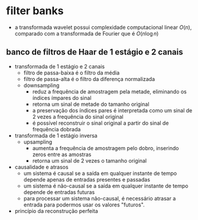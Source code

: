 # filter banks

- a transformada wavelet possui complexidade computacional linear $O(n)$, comparado com a transformada de Fourier que é $O(n\log n)$
## banco de filtros de Haar de 1 estágio e 2 canais
  - transformada de 1 estágio e 2 canais
    - filtro de passa-baixa é o filtro da média
    - filtro de passa-alta é o filtro da diferença normalizada
    - downsampling
      - reduz a frequência de amostragem pela metade, eliminando os índices ímpares do sinal
      - retorna um sinal de metade do tamanho original
      - a preservação dos índices pares é interpretada como um sinal de 2 vezes a frequência do sinal original
      - é possível reconstruir o sinal original a partir do sinal de frequência dobrada
  - transformada de 1 estágio inversa
    - upsampling
      - aumenta a frequência de amostragem pelo dobro, inserindo zeros entre as amostras
      - retorna um sinal de 2 vezes o tamanho original
- causalidade e atrasos
  - um sistema é causal se a saída em qualquer instante de tempo depende apenas de entradas presentes e passadas
  - um sistema é não-causal se a saída em qualquer instante de tempo depende de entradas futuras
  - para processar um sistema não-causal, é necessário atrasar a entrada para podermos usar os valores "futuros".
- princípio da reconstrução perfeita